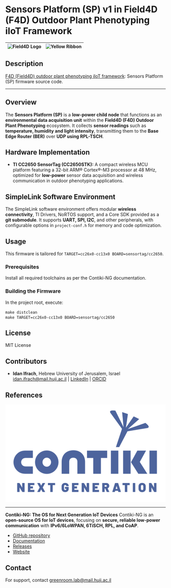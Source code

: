 # Sensors Platform (SP) v1 in Field4D (F4D) Outdoor Plant Phenotyping iIoT Framework

| ![Field4D Logo](https://avatars.githubusercontent.com/u/71197432?v=4) | ![Yellow Ribbon](https://upload.wikimedia.org/wikipedia/commons/thumb/d/d0/Yellow_ribbon.svg/200px-Yellow_ribbon.svg.png) |
|:----------------------:|:----------------------:|

## Description

[F4D (Field4D) outdoor plant phenotyping iIoT framework](https://github.com/field4d/field4d): Sensors Platform (SP) firmware source code.

---

## Overview

The **Sensors Platform (SP)** is a **low-power child node** that functions as an **environmental data acquisition unit** within the **Field4D (F4D) Outdoor Plant Phenotyping** ecosystem. It collects **sensor readings** such as **temperature, humidity and light intensity**, transmitting them to the **Base Edge Router (BER)** over **UDP using RPL-TSCH**.

## Hardware Implementation

- **TI CC2650 SensorTag (CC2650STK):** A compact wireless MCU platform featuring a 32-bit ARM® Cortex®-M3 processor at 48 MHz, optimized for **low-power** sensor data acquisition and wireless communication in outdoor phenotyping applications.

## SimpleLink Software Environment

The SimpleLink software environment offers modular **wireless connectivity**, TI Drivers, NoRTOS support, and a Core SDK provided as a **git submodule**. It supports **UART, SPI, I2C**, and other peripherals, with configurable options in `project-conf.h` for memory and code optimization.

## Usage

This firmware is tailored for `TARGET=cc26x0-cc13x0 BOARD=sensortag/cc2650`.

### Prerequisites

Install all required toolchains as per the Contiki-NG documentation.

### Building the Firmware

In the project root, execute:

```shell
make distclean
make TARGET=cc26x0-cc13x0 BOARD=sensortag/cc2650
```

## License

MIT License

## Contributors

- **Idan Ifrach**, Hebrew University of Jerusalem, Israel
  [idan.ifrach@mail.huji.ac.il](mailto:idan.ifrach@mail.huji.ac.il) | [LinkedIn](https://www.linkedin.com/in/ifrachi/) | [ORCID](https://orcid.org/0009-0000-0552-0935)

## References

![Logo](https://raw.githubusercontent.com/contiki-ng/contiki-ng.github.io/master/images/logo/Contiki_logo_1RGB.png)

---

**Contiki-NG: The OS for Next Generation IoT Devices**
Contiki-NG is an **open-source OS for IoT devices**, focusing on **secure, reliable low-power communication** with **IPv6/6LoWPAN, 6TiSCH, RPL, and CoAP**.

- [GitHub repository](https://github.com/contiki-ng/contiki-ng)
- [Documentation](https://docs.contiki-ng.org/)
- [Releases](https://github.com/contiki-ng/contiki-ng/releases)
- [Website](http://contiki-ng.org)

## Contact

For support, contact <greenroom.lab@mail.huji.ac.il>
